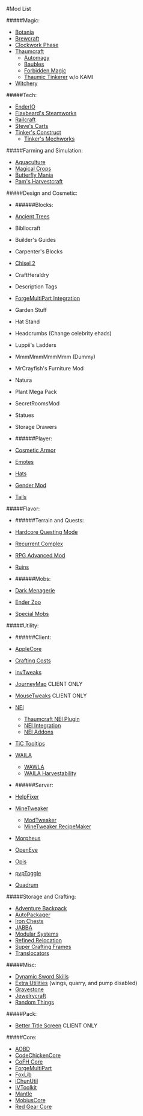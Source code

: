 #Mod List

#####Magic:
* [Botania](http://vazkii.us/mod/Botania/)
* [Brewcraft](http://www.curse.com/mc-mods/minecraft/brewcraft)
* [Clockwork Phase](http://www.minecraftforum.net/forums/mapping-and-modding/minecraft-mods/2288839-clockwork-phase-1-7-10_1-0-time-magic-all-wrapped)
* [Thaumcraft](http://www.minecraftforum.net/forums/mapping-and-modding/minecraft-mods/1292130-thaumcraft-4-2-1-4-updated-2014-10-10)
  * [Automagy](http://www.minecraftforum.net/forums/mapping-and-modding/minecraft-mods/wip-mods/2125369-tc4-addon-automagy-automation-and-logistics-v0-16)
  * [Baubles](http://www.minecraftforum.net/forums/mapping-and-modding/minecraft-mods/1294623-baubles-1-0-1-10-updated-5-12-2014)
  * [Forbidden Magic](http://minecraft.curseforge.com/mc-mods/224237-forbidden-magic)
  * [Thaumic Tinkerer](http://minecraft.curseforge.com/mc-mods/75598-thaumic-tinkerer) w/o KAMI
* [Witchery](http://www.minecraftforum.net/forums/mapping-and-modding/minecraft-mods/wip-mods/1445248-witchery-0-20-6)

#####Tech:
* [EnderIO](http://enderio.com/)
* [Flaxbeard's Steamworks](http://minecraft.curseforge.com/mc-mods/224867-flaxbeards-steam-power)
* [Railcraft](http://www.curse.com/mc-mods/minecraft/railcraft)
* [Steve's Carts](http://stevescarts.wikia.com/wiki/Steve's_Carts_Wiki)
* [Tinker's Construct](http://www.minecraftforum.net/forums/mapping-and-modding/minecraft-mods/2218638-tinkers-construct)
  * [Tinker's Mechworks](http://www.minecraftforum.net/forums/mapping-and-modding/minecraft-mods/2261817-tinkers-mechworks)

#####Farming and Simulation:
* [Aquaculture](http://minecraft.curseforge.com/mc-mods/60028-aquaculture)
* [Magical Crops](http://www.minecraftforum.net/forums/mapping-and-modding/minecraft-mods/1287451-magical-crops-farm-your-resources-3-2-0-now-with)
* [Butterfly Mania](http://www.minecraftforum.net/forums/mapping-and-modding/minecraft-mods/1284684-v1-2-1-butterfly-mania-150-unique-butterflies)
* [Pam's Harvestcraft](http://www.minecraftforum.net/forums/mapping-and-modding/minecraft-mods/1294413-pams-mods-dec-12th-harvestcraft-1-7-10d)

#####Design and Cosmetic:

* ######Blocks:
 * [Ancient Trees](https://github.com/MinecraftModArchive/Dendrology)
 * Bibliocraft
 * Builder's Guides
 * Carpenter's Blocks
 * [Chisel 2](http://www.curse.com/mc-mods/minecraft/225236-chisel-2)
 * CraftHeraldry
 * Description Tags
 * [ForgeMultiPart Integration](http://www.minecraftforum.net/forums/mapping-and-modding/minecraft-mods/1295119-1-6-1-7-forge-forgemultipart-integration-v1-2-2-1)
 * Garden Stuff
 * Hat Stand
 * Headcrumbs (Change celebrity ehads)
 * Luppii's Ladders
 * MmmMmmMmmMmm (Dummy)
 * MrCrayfish's Furniture Mod
 * Natura
 * Plant Mega Pack
 * SecretRoomsMod
 * Statues
 * Storage Drawers

* ######Player:
 * [Cosmetic Armor](http://www.curse.com/mc-mods/minecraft/225812-cosmetic-armor)
 * [Emotes](http://www.minecraftforum.net/forums/mapping-and-modding/minecraft-mods/2214387-emotes-dance-wave-facepalm-gangnam-style)
 * [Hats](http://ichun.us/mods/hats/)
 * [Gender Mod](http://www.minecraftforum.net/forums/mapping-and-modding/minecraft-mods/1273164-1-7-10-ipixelis-gender-mod-forge)
 * [Tails](http://www.curse.com/mc-mods/minecraft/223584-tails)

#####Flavor:

* ######Terrain and Quests:
 * [Hardcore Questing Mode](http://www.curse.com/mc-mods/minecraft/hardcore-questing-mode)
 * [Recurrent Complex](http://www.curse.com/mc-mods/minecraft/223150-recurrent-complex)
 * [RPG Advanced Mod](http://www.curse.com/mc-mods/minecraft/220611-rpg-advanced-mod)
 * [Ruins](http://atomicstryker.net/ruins.php)


* ######Mobs:
 * [Dark Menagerie](http://www.curse.com/mc-mods/minecraft/224039-dark-menagerie)
 * [Ender Zoo](http://enderio.com/)
 * [Special Mobs](http://www.curse.com/mc-mods/minecraft/special-mobs)

#####Utility:

* ######Client: 
 * [AppleCore](http://www.minecraftforum.net/forums/mapping-and-modding/minecraft-mods/2222837-applecore-an-api-for-modifying-the-food-and-hunger)
 * [Crafting Costs](http://www.curse.com/mc-mods/minecraft/224427-craftingcosts)
 * [InvTweaks](http://www.minecraftforum.net/forums/mapping-and-modding/minecraft-mods/1288184-inventory-tweaks-1-58-july-25)
 * [JourneyMap](http://www.minecraftforum.net/forums/mapping-and-modding/minecraft-mods/1278348-journeymap-5-0-1-realtime-mapping-in-game-or-in-a) CLIENT ONLY
 * [MouseTweaks](http://minecraft.curseforge.com/mc-mods/60089-mouse-tweaks) CLIENT ONLY
 * [NEI](http://www.minecraftforum.net/forums/mapping-and-modding/minecraft-mods/1279956-chickenbones-mods)
   * [Thaumcraft NEI Plugin](http://www.minecraftforum.net/forums/mapping-and-modding/minecraft-mods/2237271-1-6-4-1-7-10-thaumcraft-nei-plugin-nei)
    * [NEI Integration](http://www.curse.com/mc-mods/minecraft/225251-nei-integration)
    * [NEI Addons](http://www.minecraftforum.net/forums/mapping-and-modding/minecraft-mods/1289113-nei-addons-v1-12-3-now-supports-botany-flower) 
 * [TiC Tooltips](http://www.minecraftforum.net/forums/mapping-and-modding/minecraft-mods/1294501-tic-tooltips-in-game-tinkers-construct-tool)
 * [WAILA](http://www.curse.com/mc-mods/minecraft/waila)
   * [WAWLA](http://www.curse.com/mc-mods/minecraft/224712-wawla-what-are-we-looking-at)
    * [WAILA Harvestability](http://www.curse.com/mc-mods/minecraft/waila-harvestability)

* ######Server:
 * [HelpFixer](http://www.curse.com/mc-mods/minecraft/223797-helpfixer)
 * [MineTweaker](http://www.minecraftforum.net/forums/mapping-and-modding/minecraft-mods/1290366-1-6-4-1-7-x-minetweaker-3-customize-your)
   * [ModTweaker](http://www.minecraftforum.net/forums/mapping-and-modding/minecraft-mods/wip-mods/2093121-1-7-x-modtweaker-0-6-minetweaker-addon)
   * [MineTweaker RecipeMaker](http://minecraft.curseforge.com/mc-mods/226294-minetweaker-recipemaker)
 * [Morpheus](http://www.curse.com/mc-mods/minecraft/morpheus)
 * [OpenEye](http://openeye.openmods.info/download)
 * [Opis](http://www.curse.com/mc-mods/minecraft/opis)
 * [pvpToggle](http://www.curse.com/mc-mods/minecraft/223394-pvptoggle)
 * [Quadrum](http://www.curse.com/mc-mods/minecraft/223773-quadrum)

#####Storage and Crafting:
* [Adventure Backpack](http://www.minecraftforum.net/forums/mapping-and-modding/minecraft-mods/wip-mods/2252109-wip-adventure-backpack-mod-0-7-0-beta)
* [AutoPackager](http://www.curse.com/mc-mods/minecraft/221457-autopackager)
* [Iron Chests](https://github.com/progwml6/ironchest)
* [JABBA](http://www.curse.com/mc-mods/minecraft/jabba)
* [Modular Systems](https://github.com/TeamCoS/Modular-Systems/wiki)
* [Refined Relocation](http://www.minecraftforum.net/forums/mapping-and-modding/minecraft-mods/1293062-refined-relocation-1-0-6-solves-your)
* [Super Crafting Frames](http://www.curse.com/mc-mods/minecraft/super-crafting-frame)
* [Translocators](http://www.minecraftforum.net/forums/mapping-and-modding/minecraft-mods/1279956-chickenbones-mods)

#####Misc:
* [Dynamic Sword Skills](http://minecraft.curseforge.com/mc-mods/226360-dynamic-sword-skills)
* [Extra Utilities](http://www.minecraftforum.net/forums/mapping-and-modding/minecraft-mods/wip-mods/1443963-extra-utilities-v1-1-0k) (wings, quarry, and pump disabled)
* [Gravestone](http://www.minecraftforum.net/forums/mapping-and-modding/minecraft-mods/1288082-gravestone-mod-v2-11-1)
* [Jewelrycraft](http://www.minecraftforum.net/forums/mapping-and-modding/minecraft-mods/1293063-1-7-10-sp-mp-lan-jewelrycraft-custom-molten-metal)
* [Random Things](http://www.minecraftforum.net/forums/mapping-and-modding/minecraft-mods/1289551-1-6-x-1-7-2-1-7-10-random-things-2-1-5)

#####Pack:
* [Better Title Screen](http://www.curse.com/mc-mods/minecraft/224223-better-title-screen) CLIENT ONLY

#####Core:
*	[AOBD](http://www.minecraftforum.net/forums/mapping-and-modding/minecraft-mods/1293528-aobd-2-process-all-the-ores)
* [CodeChickenCore](http://chickenbones.net/Pages/links.html)
* [CoFH Core](http://minecraft.curseforge.com/mc-mods/69162-cofhcore)
* [ForgeMultiPart](https://github.com/Chicken-Bones/ForgeMultipart)
* [FoxLib](http://minecraft.curseforge.com/mc-mods/223291-foxlib)
* [iChunUtil](http://ichun.us/mods/ichunutil/)
* [IVToolkit](http://www.curse.com/mc-mods/minecraft/224535-ivtoolkit)
* [Mantle](http://www.minecraftforum.net/forums/mapping-and-modding/minecraft-mods/2218638-tinkers-construct)
* [MobiusCore](http://www.curse.com/mc-mods/minecraft/mobiuscore)
* [Red Gear Core](http://minecraft.curseforge.com/mc-mods/59694-chemcraft-core)
